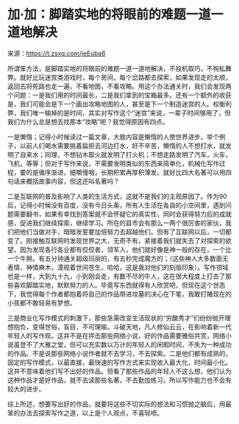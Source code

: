 # 加·加：脚踏实地的将眼前的难题一道一道地解决

来源：https://t.zsxq.com/jeEuba6

所谓笨方法，是脚踏实地的将眼前的难题一道一道地解决，不投机取巧，不徇私舞弊。就好比玩迷宫类游戏时，每个房间，每个岔路都去探索，如果发现走的太顺，返回去将死路也走一遍，不看地图，不看攻略。用这个办法通关时，我们会发现两个问题：一是我们用的时间最长，二是我们拿到的宝箱最多。还有一个额外的收获是，我们可能会是下一个画出攻略地图的人，甚至是下一个制造迷宫的人。权衡利弊，我们唯一输掉的是时间，其实对写作这个“迷宫”来说，一辈子时间够用了，但我们为什么总是想去找那本“攻略”呢？我觉得原因有四点。

一是懒惰；记得小时候读过一篇文章，大致内容是懒惰的人使世界进步。举个例子，以前人们喝水需要挑着扁担去河边打水，好不辛苦，懒惰的人不想打水，就发明了自来水；同理，不想钻木取火就发明了打火机；不想走路发明了汽车，火车，飞机，等等；但对于写作来说，不需要发明类似的东西来简单化，机械化写作过程，要的是循序渐进，细嚼慢咽，长期积累再厚积薄发。就好比四大名著可以用四句话来概括故事内容，但这还叫名著吗？

二是互联网的普及影响了人类的生活方式，这就不是我们的主观原因了。作为90后，记得小时候没有百度，没有今日头条，所有人生活在各自的小空间里，遇到问题需要翻书，如果有幸找到答案就不会怀疑它的真实性，同时会获得努力后的成就感，促进我们继续探索，继续学习。所在的县市会有那么一两个很厉害的家伙，我们把他们当做对手，暗暗发誓要加倍努力去超越他们。但有了互联网以后，一切都变了。刚接触互联网时发现世界之大，无奇不有，紧接着我们就失去了对探索的欲望，因为发现各行各业都有佼佼者，领军人，他们就好像是神一般的存在，一个比一个牛掰。有五分钟通关超级玛丽的，有五秒完成魔方的；（这些神人大多数面无表情，神情麻木，漠视着世间苍生，哈哈，这是我对他们的刻版印象）。写作领域也是一样，大到九十九，小到刚会走，有数不尽的牛人，这在很大程度上打击了那些喜欢脚踏实地，默默努力的人。毕竟写东西就得有人欣赏吧，但现在这个世态下，我觉得每个作者都抱着将自己的作品带进坟墓的决心在下笔，我敢打赌现在的小孩都不敢轻易有梦想。

三是商业化写作模式的刺激下，那些急需改变生活现状的“穷酸秀才”们纷纷抛开理想抱负，变得世俗，盲目，不可理喻。斗破天地，凡人修仙云云，在影响着新一代年轻人的写作观，这并不是在抨击那些网络小说，好的作品需要雅俗共赏，网络小说虽登不了大雅之堂，但可以充实数以万计的年轻人的闲暇时间，不失为一种成功的作品。不是说那些网络小说作者就不去学习，不去探索。二是他们都有成熟的，固定的写作模式，以最直接，最快速的写作方式来实现收入最大化，时间最小化。这并不意味着他们写不出好的作品。但看了那些作品的年轻人不这么想，他们认为这种作品才是好作品，就不去读那些名著，不去勤加练习，所以写作能力也不会有较大的进步。


综上所述，想要写出好的作品，就要将这些不切实际的想法和习惯抛之脑后，用最笨的办法去探索写作之道，以上是个人观点，不喜轻喷。